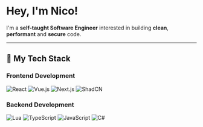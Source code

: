 <div align="left">

# Hey, I'm Nico!

I'm a **self-taught Software Engineer** interested in building **clean**, **performant** and **secure** code.

---

## 🔧 My Tech Stack

### **Frontend Development**
<div>
  <img src="https://img.shields.io/badge/React-61DAFB?style=flat-square&logo=react&logoColor=white" alt="React">
  <img src="https://img.shields.io/badge/Vue.js-4FC08D?style=flat-square&logo=vue.js&logoColor=white" alt="Vue.js">
  <img src="https://img.shields.io/badge/Next.js-black?style=flat-square&logo=next.js&logoColor=white" alt="Next.js">
  <img src="https://img.shields.io/badge/ShadCN-black?style=flat-square&logo=shadcn&logoColor=white" alt="ShadCN">
</div>

### **Backend Development**
<div>
  <img src="https://img.shields.io/badge/Lua-black?style=flat-square&logo=lua&logoColor=white" alt="Lua">
  <img src="https://img.shields.io/badge/TypeScript-3178C6?style=flat-square&logo=typescript&logoColor=white" alt="TypeScript">
  <img src="https://img.shields.io/badge/JavaScript-black?style=flat-square&logo=javascript&logoColor=white" alt="JavaScript">
  <img src="https://img.shields.io/badge/C%23-239120?style=flat-square&logo=c-sharp&logoColor=white" alt="C#">
</div>

</div>

